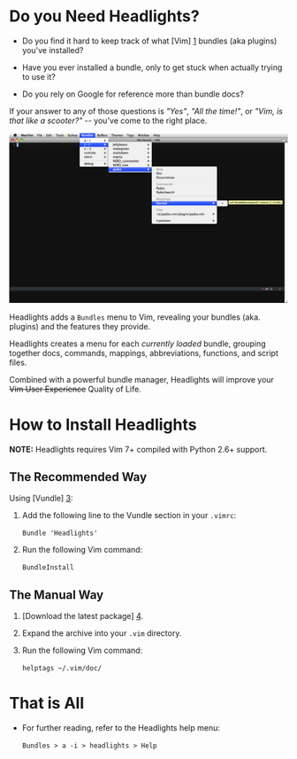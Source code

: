 Do you Need Headlights?
=======================

- Do you find it hard to keep track of what [Vim] [1] bundles (aka plugins)
  you've installed?

- Have you ever installed a bundle, only to get stuck when actually trying to
  use it?

- Do you rely on Google for reference more than bundle docs?

If your answer to any of those questions is _"Yes"_, _"All the time!"_, or
_"Vim, is that like a scooter?"_ -- you've come to the right place.

    
![Headlights in Action][2]
    

Headlights adds a `Bundles` menu to Vim, revealing your bundles (aka. plugins)
and the features they provide.

Headlights creates a menu for each _currently loaded_ bundle, grouping
together docs, commands, mappings, abbreviations, functions, and script files.

Combined with a powerful bundle manager, Headlights will improve your ~~Vim
User Experience~~ Quality of Life.

How to Install Headlights
=========================

__NOTE:__ Headlights requires Vim 7+ compiled with Python 2.6+ support.

The Recommended Way
-------------------

Using [Vundle] [3]:

1. Add the following line to the Vundle section in your `.vimrc`:

    `Bundle 'Headlights'`

2. Run the following Vim command:

    `BundleInstall`

The Manual Way
--------------

1. [Download the latest package] [4].

2. Expand the archive into your `.vim` directory.

3. Run the following Vim command:

    `helptags ~/.vim/doc/`

That is All
===========

- For further reading, refer to the Headlights help menu:

    `Bundles > a -i > headlights > Help`

[1]: http://www.vim.org/

[2]: https://github.com/mbadran/headlights/raw/master/headlights_ss.png

[3]: https://github.com/gmarik/vundle

[4]: https://github.com/mbadran/headlights/archives/master
